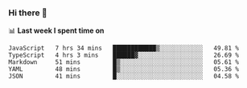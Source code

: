 ### Hi there 👋

<!--
**DBvc/DBvc** is a ✨ _special_ ✨ repository because its `README.md` (this file) appears on your GitHub profile.

Here are some ideas to get you started:

- 🔭 I’m currently working on ...
- 🌱 I’m currently learning ...
- 👯 I’m looking to collaborate on ...
- 🤔 I’m looking for help with ...
- 💬 Ask me about ...
- 📫 How to reach me: ...
- 😄 Pronouns: ...
- ⚡ Fun fact: ...
-->

📊 **Last week I spent time on**
<!--START_SECTION:waka-->

```text
JavaScript   7 hrs 34 mins   ████████████▒░░░░░░░░░░░░   49.81 %
TypeScript   4 hrs 3 mins    ██████▓░░░░░░░░░░░░░░░░░░   26.69 %
Markdown     51 mins         █▒░░░░░░░░░░░░░░░░░░░░░░░   05.61 %
YAML         48 mins         █▒░░░░░░░░░░░░░░░░░░░░░░░   05.36 %
JSON         41 mins         █░░░░░░░░░░░░░░░░░░░░░░░░   04.58 %
```

<!--END_SECTION:waka-->
